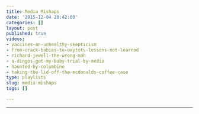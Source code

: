 ```yaml
---
title: Media Mishaps
date: '2015-12-04 20:42:00'
categories: []
layout: post
published: true
videos:
- vaccines-an-unhealthy-skepticism
- from-crack-babies-to-oxytots-lessons-not-learned
- richard-jewell-the-wrong-man
- a-dingos-got-my-baby-trial-by-media
- haunted-by-columbine
- taking-the-lid-off-the-mcdonalds-coffee-case
type: playlists
slug: media-mishaps
tags: []

---
```

---
